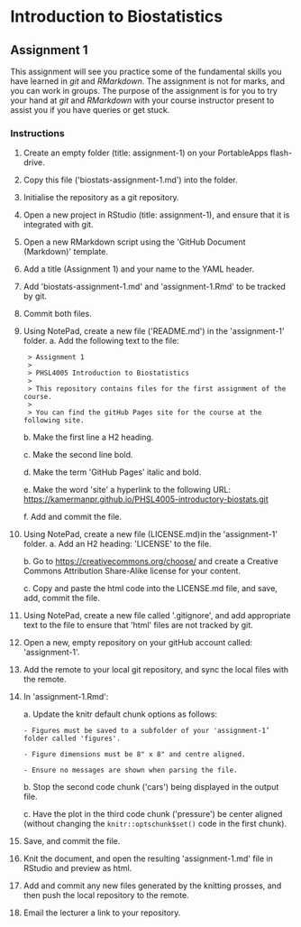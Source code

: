 # Introduction to Biostatistics

## Assignment 1

This assignment will see you practice some of the fundamental skills you have learned in _git_ and _RMarkdown_. The assignment is not for marks, and you can work in groups. The purpose of the assignment is for you to try your hand at _git_ and _RMarkdown_ with your course instructor present to assist you if you have queries or get stuck. 

### Instructions

1. Create an empty folder (title: assignment-1) on your PortableApps flash-drive.

2. Copy this file ('biostats-assignment-1.md') into the folder.

3. Initialise the repository as a git repository.

4. Open a new project in RStudio (title: assignment-1), and ensure that it is integrated with git.

5. Open a new RMarkdown script using the 'GitHub Document (Markdown)' template.

6. Add a title (Assignment 1) and your name to the YAML header.

7. Add 'biostats-assignment-1.md' and 'assignment-1.Rmd' to be tracked by git.

8. Commit both files.  

9. Using NotePad, create a new file ('README.md') in the 'assignment-1' folder. 
    a. Add the following text to the file:

        > Assignment 1
        >
        > PHSL4005 Introduction to Biostatistics
        >
        > This repository contains files for the first assignment of the course.
        >
        > You can find the gitHub Pages site for the course at the following site.

    b. Make the first line a H2 heading.

    c. Make the second line bold.

    d. Make the term 'GitHub Pages' italic and bold.

    e. Make the word 'site' a hyperlink to the following URL: https://kamermanpr.github.io/PHSL4005-introductory-biostats.git

    f. Add and commit the file.

10. Using NotePad, create a new file (LICENSE.md)in the 'assignment-1' folder.
    a. Add an H2 heading: 'LICENSE' to the file.

    b. Go to https://creativecommons.org/choose/ and create a Creative Commons Attribution Share-Alike license for your content. 

    c. Copy and paste the html code into the LICENSE.md file, and save, add, commit the file.

11. Using NotePad, create a new file called '.gitignore', and add appropriate text to the file to ensure that 'html' files are not tracked by git.

12. Open a new, empty repository on your gitHub account called: 'assignment-1'.

13. Add the remote to your local git repository, and sync the local files with the remote.

14. In 'assignment-1.Rmd':

    a. Update the knitr default chunk options as follows:

        - Figures must be saved to a subfolder of your 'assignment-1’ folder called 'figures'.

        - Figure dimensions must be 8" x 8" and centre aligned.

        - Ensure no messages are shown when parsing the file.

    b. Stop the second code chunk ('cars') being displayed in the output file.

    c. Have the plot in the third code chunk ('pressure') be center aligned (without changing the `knitr::optschunk$set()` code in the first chunk).

15. Save, and commit the file.

16. Knit the document, and open the resulting 'assignment-1.md' file in RStudio and preview as html.

17. Add and commit any new files generated by the knitting prosses, and then push the local repository to the remote.

18. Email the lecturer a link to your repository.





